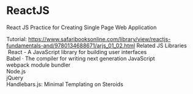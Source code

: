 # ReactJS
React JS Practice for Creating Single Page Web Application

Tutorial: https://www.safaribooksonline.com/library/view/reactjs-fundamentals-and/9780134688671/arjs_01_02.html
Related JS Libraries
 React - A JavaScript library for building user interfaces  
 Babel · The compiler for writing next generation JavaScript  
 webpack module bundler  
 Node.js  
 jQuery  
 Handlebars.js: Minimal Templating on Steroids  
